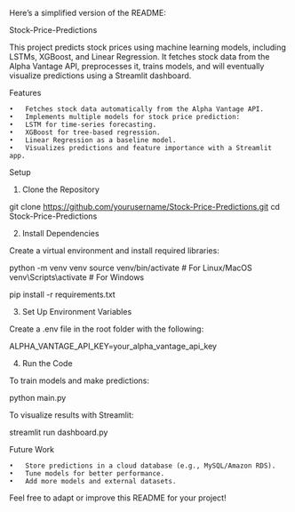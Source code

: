 Here’s a simplified version of the README:

Stock-Price-Predictions

This project predicts stock prices using machine learning models, including LSTMs, XGBoost, and Linear Regression. It fetches stock data from the Alpha Vantage API, preprocesses it, trains models, and will eventually visualize predictions using a Streamlit dashboard.

Features

	•	Fetches stock data automatically from the Alpha Vantage API.
	•	Implements multiple models for stock price prediction:
	•	LSTM for time-series forecasting.
	•	XGBoost for tree-based regression.
	•	Linear Regression as a baseline model.
	•	Visualizes predictions and feature importance with a Streamlit app.

Setup

1. Clone the Repository

git clone https://github.com/yourusername/Stock-Price-Predictions.git
cd Stock-Price-Predictions

2. Install Dependencies

Create a virtual environment and install required libraries:

python -m venv venv
source venv/bin/activate  # For Linux/MacOS
venv\Scripts\activate     # For Windows

pip install -r requirements.txt

3. Set Up Environment Variables

Create a .env file in the root folder with the following:

ALPHA_VANTAGE_API_KEY=your_alpha_vantage_api_key

4. Run the Code

To train models and make predictions:

python main.py

To visualize results with Streamlit:

streamlit run dashboard.py


Future Work

	•	Store predictions in a cloud database (e.g., MySQL/Amazon RDS).
	•	Tune models for better performance.
	•	Add more models and external datasets.

Feel free to adapt or improve this README for your project!
